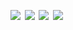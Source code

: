 <!-- <a href='https://www.linkedin.com/'><img src='assets/linkedin.svg' width='24%'/></a><a><img src='assets/none.png' width='1.33%'/></a><a href=''><img src='assets/linkedin.svg' width='24%'/></a><a><img src='assets/none.png' width='1.33%'/></a><a href=''><img src='assets/linkedin.svg' width='24%'/></a><a><img src='assets/none.png' width='1.33%'/></a><a href=''><img src='assets/linkedin.svg' width='24%'/></a> -->
<a href=''><img src='https://fakeimg.pl/400x418' width='24%'/></a><a><img src='assets/none.png' width='1.33%'/></a><a href=''><img src='https://fakeimg.pl/400x418' width='24%'/></a><a><img src='assets/none.png' width='1.33%'/></a><a href=''><img src='https://fakeimg.pl/400x418' width='24%'/></a><a><img src='assets/none.png' width='1.33%'/></a><a href=''><img src='https://fakeimg.pl/400x418' width='24%'/></a>